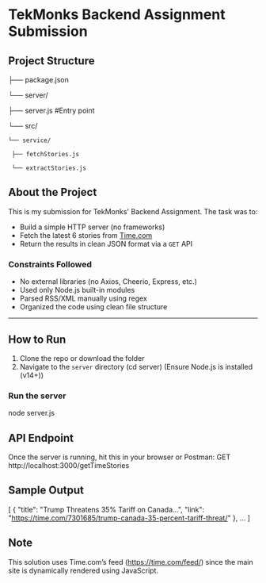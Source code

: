 # TekMonks Backend Assignment Submission

## Project Structure
├── package.json

└── server/

  ├── server.js  #Entry point
  
  └── src/
  
    └── service/
    
     ├── fetchStories.js 
     
     └── extractStories.js 
     
     
## About the Project

This is my submission for TekMonks' Backend Assignment. The task was to:

- Build a simple HTTP server (no frameworks)
- Fetch the latest 6 stories from [Time.com](https://time.com)
- Return the results in clean JSON format via a `GET` API

### Constraints Followed

- No external libraries (no Axios, Cheerio, Express, etc.)
- Used only Node.js built-in modules
- Parsed RSS/XML manually using regex
- Organized the code using clean file structure

---

## How to Run

1. Clone the repo or download the folder
2. Navigate to the `server` directory (cd server)
(Ensure Node.js is installed (v14+))

### Run the server
node server.js

## API Endpoint
Once the server is running, hit this in your browser or Postman:
GET http://localhost:3000/getTimeStories

## Sample Output

[
  {
    "title": "Trump Threatens 35% Tariff on Canada...",
    "link": "https://time.com/7301685/trump-canada-35-percent-tariff-threat/"
  },
  ...
]

## Note
This solution uses Time.com’s feed (https://time.com/feed/) since the main site is dynamically rendered using JavaScript.
